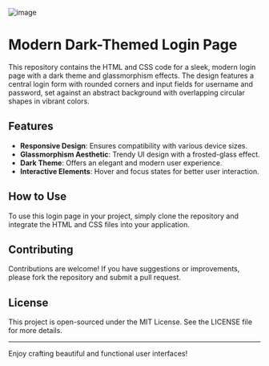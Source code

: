 
![image](https://github.com/m-alyamani98/Login-Form/assets/65876164/ec8325dd-dd66-4493-94d7-e1ee60cab025)




# Modern Dark-Themed Login Page

This repository contains the HTML and CSS code for a sleek, modern login page with a dark theme and glassmorphism effects. The design features a central login form with rounded corners and input fields for username and password, set against an abstract background with overlapping circular shapes in vibrant colors.

## Features
- **Responsive Design**: Ensures compatibility with various device sizes.
- **Glassmorphism Aesthetic**: Trendy UI design with a frosted-glass effect.
- **Dark Theme**: Offers an elegant and modern user experience.
- **Interactive Elements**: Hover and focus states for better user interaction.

## How to Use
To use this login page in your project, simply clone the repository and integrate the HTML and CSS files into your application.

## Contributing
Contributions are welcome! If you have suggestions or improvements, please fork the repository and submit a pull request.

## License
This project is open-sourced under the MIT License. See the LICENSE file for more details.

---

Enjoy crafting beautiful and functional user interfaces!
